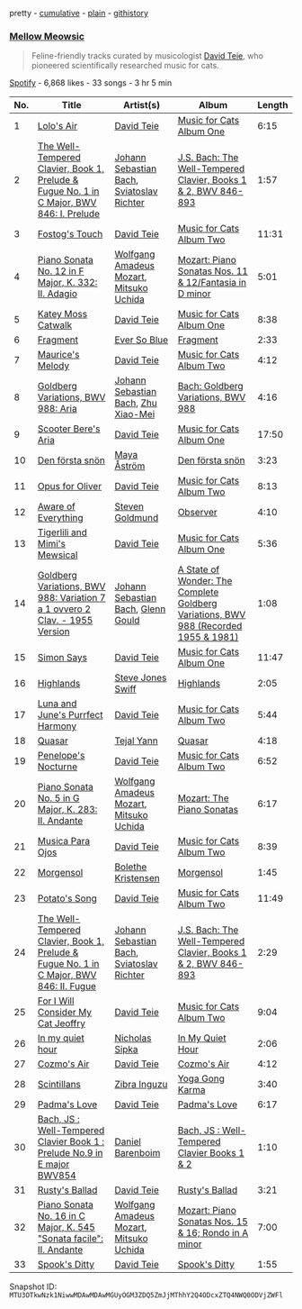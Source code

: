 pretty - [cumulative](/playlists/cumulative/37i9dQZF1DX5cXGtVmblSB.md) - [plain](/playlists/plain/37i9dQZF1DX5cXGtVmblSB) - [githistory](https://github.githistory.xyz/mackorone/spotify-playlist-archive/blob/main/playlists/plain/37i9dQZF1DX5cXGtVmblSB)

### [Mellow Meowsic](https://open.spotify.com/playlist/37i9dQZF1DX5cXGtVmblSB)

> Feline\-friendly tracks curated by musicologist <a href="spotify:artist:0TMyZy9NGJJ7NKMAgCgw6B">David Teie</a>, who pioneered scientifically researched music for cats.

[Spotify](https://open.spotify.com/user/spotify) - 6,868 likes - 33 songs - 3 hr 5 min

| No. | Title | Artist(s) | Album | Length |
|---|---|---|---|---|
| 1 | [Lolo's Air](https://open.spotify.com/track/6EcUEkTUH7OlAi9Uu94kbm) | [David Teie](https://open.spotify.com/artist/0TMyZy9NGJJ7NKMAgCgw6B) | [Music for Cats Album One](https://open.spotify.com/album/2qgWuthZzRA3fJoecnwzs7) | 6:15 |
| 2 | [The Well\-Tempered Clavier, Book 1, Prelude & Fugue No\. 1 in C Major, BWV 846: I\. Prelude](https://open.spotify.com/track/1Nr8mCDNAopFZB93SPHLVw) | [Johann Sebastian Bach](https://open.spotify.com/artist/5aIqB5nVVvmFsvSdExz408), [Sviatoslav Richter](https://open.spotify.com/artist/4hBgCK8FyJ5bV36ZZLB56X) | [J.S\. Bach: The Well\-Tempered Clavier, Books 1 & 2, BWV 846\-893](https://open.spotify.com/album/3PWhuYij6e99npMTjTZm2C) | 1:57 |
| 3 | [Fostog's Touch](https://open.spotify.com/track/0Qp3kcosNRkoUlMmkyA9KJ) | [David Teie](https://open.spotify.com/artist/0TMyZy9NGJJ7NKMAgCgw6B) | [Music for Cats Album Two](https://open.spotify.com/album/1qFiqPsxCwQ3Ty5mC5YogI) | 11:31 |
| 4 | [Piano Sonata No\. 12 in F Major, K\. 332: II\. Adagio](https://open.spotify.com/track/5x2xMWorOHxbhRN50Ebwa0) | [Wolfgang Amadeus Mozart](https://open.spotify.com/artist/4NJhFmfw43RLBLjQvxDuRS), [Mitsuko Uchida](https://open.spotify.com/artist/606pshIhidPHebEaDWSXDe) | [Mozart: Piano Sonatas Nos\. 11 & 12/Fantasia in D minor](https://open.spotify.com/album/1TqayVLpoTPrHyOkY7Nc15) | 5:01 |
| 5 | [Katey Moss Catwalk](https://open.spotify.com/track/0KElSYgAOjxKY5M3onAD2i) | [David Teie](https://open.spotify.com/artist/0TMyZy9NGJJ7NKMAgCgw6B) | [Music for Cats Album One](https://open.spotify.com/album/2qgWuthZzRA3fJoecnwzs7) | 8:38 |
| 6 | [Fragment](https://open.spotify.com/track/3VBPPIu4MGBnMj4SF8sJBJ) | [Ever So Blue](https://open.spotify.com/artist/6LwcYWG1molG0KW2xwnPd2) | [Fragment](https://open.spotify.com/album/4hDrHeKxgRFP07lI6RAkoE) | 2:33 |
| 7 | [Maurice's Melody](https://open.spotify.com/track/2HGTsS8Yo8AorkIQT3SZog) | [David Teie](https://open.spotify.com/artist/0TMyZy9NGJJ7NKMAgCgw6B) | [Music for Cats Album Two](https://open.spotify.com/album/1qFiqPsxCwQ3Ty5mC5YogI) | 4:12 |
| 8 | [Goldberg Variations, BWV 988: Aria](https://open.spotify.com/track/4aNR1DXBnD8guB0iqSoizc) | [Johann Sebastian Bach](https://open.spotify.com/artist/5aIqB5nVVvmFsvSdExz408), [Zhu Xiao\-Mei](https://open.spotify.com/artist/7FYbeZiCZ6pRTx2fAbBW0H) | [Bach: Goldberg Variations, BWV 988](https://open.spotify.com/album/40Y2zm6JfEa7p9Xp9x8PoX) | 4:16 |
| 9 | [Scooter Bere's Aria](https://open.spotify.com/track/1HGXgoIBnDnf6izseOBiiI) | [David Teie](https://open.spotify.com/artist/0TMyZy9NGJJ7NKMAgCgw6B) | [Music for Cats Album One](https://open.spotify.com/album/2qgWuthZzRA3fJoecnwzs7) | 17:50 |
| 10 | [Den första snön](https://open.spotify.com/track/64yTTGTPOZos3UEouvO6tp) | [Maya Åström](https://open.spotify.com/artist/08cxtpra8sKpzXViTa27ph) | [Den första snön](https://open.spotify.com/album/134iaeUz9GxbTtG272YDkv) | 3:23 |
| 11 | [Opus for Oliver](https://open.spotify.com/track/3Nda8HVJcMQmwRrg01u6ou) | [David Teie](https://open.spotify.com/artist/0TMyZy9NGJJ7NKMAgCgw6B) | [Music for Cats Album Two](https://open.spotify.com/album/1qFiqPsxCwQ3Ty5mC5YogI) | 8:13 |
| 12 | [Aware of Everything](https://open.spotify.com/track/59AyrtBjSHqBF04IonFZFU) | [Steven Goldmund](https://open.spotify.com/artist/3dwkO7z23scCJppeqHGTy3) | [Observer](https://open.spotify.com/album/7agBw6u81jarI9f0ITUXUg) | 4:10 |
| 13 | [Tigerlili and Mimi's Mewsical](https://open.spotify.com/track/1NxgrJyQh1KTSslKIpieCi) | [David Teie](https://open.spotify.com/artist/0TMyZy9NGJJ7NKMAgCgw6B) | [Music for Cats Album One](https://open.spotify.com/album/2qgWuthZzRA3fJoecnwzs7) | 5:36 |
| 14 | [Goldberg Variations, BWV 988: Variation 7 a 1 ovvero 2 Clav\. \- 1955 Version](https://open.spotify.com/track/30JuGvGfyl4bxuyo9OB1N4) | [Johann Sebastian Bach](https://open.spotify.com/artist/5aIqB5nVVvmFsvSdExz408), [Glenn Gould](https://open.spotify.com/artist/13dkPjqmbcchm8cXjEJQeP) | [A State of Wonder: The Complete Goldberg Variations, BWV 988 \(Recorded 1955 & 1981\)](https://open.spotify.com/album/6RkddyAzYq3QNZqdAhxPxF) | 1:08 |
| 15 | [Simon Says](https://open.spotify.com/track/3eUde69UEDub59LN6d3V0d) | [David Teie](https://open.spotify.com/artist/0TMyZy9NGJJ7NKMAgCgw6B) | [Music for Cats Album One](https://open.spotify.com/album/2qgWuthZzRA3fJoecnwzs7) | 11:47 |
| 16 | [Highlands](https://open.spotify.com/track/5lszZIR5GNQubgdMefwp2T) | [Steve Jones Swiff](https://open.spotify.com/artist/3z1Zuq8iUJqouUmX3ugLml) | [Highlands](https://open.spotify.com/album/3dIFhoR2URHhpLMEVrv4eC) | 2:05 |
| 17 | [Luna and June's Purrfect Harmony](https://open.spotify.com/track/7zqaY1x1PeKnFtLAhzYXtJ) | [David Teie](https://open.spotify.com/artist/0TMyZy9NGJJ7NKMAgCgw6B) | [Music for Cats Album Two](https://open.spotify.com/album/1qFiqPsxCwQ3Ty5mC5YogI) | 5:44 |
| 18 | [Quasar](https://open.spotify.com/track/5NM4frO8ccRVxXKW0kZaAk) | [Tejal Yann](https://open.spotify.com/artist/6eGKvCZdc06HkiwZKFlcBY) | [Quasar](https://open.spotify.com/album/3RoE8ap3HZwtp16hHXMEEE) | 4:18 |
| 19 | [Penelope's Nocturne](https://open.spotify.com/track/2DJehHvLodyXbp8W0glBNr) | [David Teie](https://open.spotify.com/artist/0TMyZy9NGJJ7NKMAgCgw6B) | [Music for Cats Album Two](https://open.spotify.com/album/1qFiqPsxCwQ3Ty5mC5YogI) | 6:52 |
| 20 | [Piano Sonata No\. 5 in G Major, K\. 283: II\. Andante](https://open.spotify.com/track/7LGkBu8hHP8CWweOO1ZccB) | [Wolfgang Amadeus Mozart](https://open.spotify.com/artist/4NJhFmfw43RLBLjQvxDuRS), [Mitsuko Uchida](https://open.spotify.com/artist/606pshIhidPHebEaDWSXDe) | [Mozart: The Piano Sonatas](https://open.spotify.com/album/39E5TLqxXs6QttsbEDPvzZ) | 6:17 |
| 21 | [Musica Para Ojos](https://open.spotify.com/track/0oTvfjyVlklBQSZNUqApcI) | [David Teie](https://open.spotify.com/artist/0TMyZy9NGJJ7NKMAgCgw6B) | [Music for Cats Album Two](https://open.spotify.com/album/1qFiqPsxCwQ3Ty5mC5YogI) | 8:39 |
| 22 | [Morgensol](https://open.spotify.com/track/6aJcjGsNvyivFBeBaigFXQ) | [Bolethe Kristensen](https://open.spotify.com/artist/5FdY1HR5TdShBfxywCliMI) | [Morgensol](https://open.spotify.com/album/1CiembCAvOPBFHRbZe8cLk) | 1:45 |
| 23 | [Potato's Song](https://open.spotify.com/track/4YVXr7tpEZVGnWlYMtNjQQ) | [David Teie](https://open.spotify.com/artist/0TMyZy9NGJJ7NKMAgCgw6B) | [Music for Cats Album Two](https://open.spotify.com/album/1qFiqPsxCwQ3Ty5mC5YogI) | 11:49 |
| 24 | [The Well\-Tempered Clavier, Book 1, Prelude & Fugue No\. 1 in C Major, BWV 846: II\. Fugue](https://open.spotify.com/track/2g2XmbDVVvz3Gq40bGkiWL) | [Johann Sebastian Bach](https://open.spotify.com/artist/5aIqB5nVVvmFsvSdExz408), [Sviatoslav Richter](https://open.spotify.com/artist/4hBgCK8FyJ5bV36ZZLB56X) | [J.S\. Bach: The Well\-Tempered Clavier, Books 1 & 2, BWV 846\-893](https://open.spotify.com/album/3PWhuYij6e99npMTjTZm2C) | 2:29 |
| 25 | [For I Will Consider My Cat Jeoffry](https://open.spotify.com/track/3SqawUAmaZGwmzleROyk4E) | [David Teie](https://open.spotify.com/artist/0TMyZy9NGJJ7NKMAgCgw6B) | [Music for Cats Album Two](https://open.spotify.com/album/1qFiqPsxCwQ3Ty5mC5YogI) | 9:04 |
| 26 | [In my quiet hour](https://open.spotify.com/track/4YhwpzwqfWEt04ki6wLUVk) | [Nicholas Sipka](https://open.spotify.com/artist/1QTGeOnMy1np5pFwmkTDM4) | [In My Quiet Hour](https://open.spotify.com/album/3ik4zmauaQ976OG09cEJCN) | 2:06 |
| 27 | [Cozmo's Air](https://open.spotify.com/track/58VLKJL8y3FknrqLUVXPrI) | [David Teie](https://open.spotify.com/artist/0TMyZy9NGJJ7NKMAgCgw6B) | [Cozmo's Air](https://open.spotify.com/album/6eBttKmf7eOaZICEyy2re8) | 4:12 |
| 28 | [Scintillans](https://open.spotify.com/track/4zI7J4c58Br1tY10NDyhlR) | [Zibra Inguzu](https://open.spotify.com/artist/1LNciO7hxkWoSQ3V8OWNQF) | [Yoga Gong Karma](https://open.spotify.com/album/1T9xagnSXjguJIoXiidlly) | 3:40 |
| 29 | [Padma's Love](https://open.spotify.com/track/6OYcPLbRiymptR5AmbfDZo) | [David Teie](https://open.spotify.com/artist/0TMyZy9NGJJ7NKMAgCgw6B) | [Padma's Love](https://open.spotify.com/album/2CZKoSfjQWJOQfxjGjjjGN) | 6:17 |
| 30 | [Bach, JS : Well\-Tempered Clavier Book 1 : Prelude No.9 in E major BWV854](https://open.spotify.com/track/3YMtL47xfTkFJHjAu8Snr8) | [Daniel Barenboim](https://open.spotify.com/artist/78sEozQOEJxzXegUuqRSgH) | [Bach, JS : Well\-Tempered Clavier Books 1 & 2](https://open.spotify.com/album/66zilH1HJzRLEorco0u6bS) | 1:10 |
| 31 | [Rusty's Ballad](https://open.spotify.com/track/2GB1uEIsHWNoXldwN6mtyI) | [David Teie](https://open.spotify.com/artist/0TMyZy9NGJJ7NKMAgCgw6B) | [Rusty's Ballad](https://open.spotify.com/album/0TSPCRCHOY6rnGxcCklrxF) | 3:21 |
| 32 | [Piano Sonata No\. 16 in C Major, K\. 545 "Sonata facile": II\. Andante](https://open.spotify.com/track/6IKPX55mQL42ELcLIkK0Ci) | [Wolfgang Amadeus Mozart](https://open.spotify.com/artist/4NJhFmfw43RLBLjQvxDuRS), [Mitsuko Uchida](https://open.spotify.com/artist/606pshIhidPHebEaDWSXDe) | [Mozart: Piano Sonatas Nos\. 15 & 16; Rondo in A minor](https://open.spotify.com/album/6krZ3BTfSZmA4OVceOAttH) | 7:00 |
| 33 | [Spook's Ditty](https://open.spotify.com/track/50UO61QfF5DuAkegNrFzOv) | [David Teie](https://open.spotify.com/artist/0TMyZy9NGJJ7NKMAgCgw6B) | [Spook's Ditty](https://open.spotify.com/album/4BNnFQGH2sQxxQZBxSuQxI) | 1:55 |

Snapshot ID: `MTU3OTkwNzk1NiwwMDAwMDAwMGUyOGM3ZDQ5ZmJjMThhY2Q4ODcxZTQ4NWQ0ODVjZWFl`
